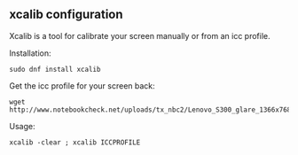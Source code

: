  xcalib configuration
---------------------

Xcalib is a tool for calibrate your screen manually or from an icc profile.  

Installation:  

    sudo dnf install xcalib

Get the icc profile for your screen back:  

    wget http://www.notebookcheck.net/uploads/tx_nbc2/Lenovo_S300_glare_1366x768__LG_Display_LP133WH2_TLE1_.icc

Usage:  

    xcalib -clear ; xcalib ICCPROFILE
